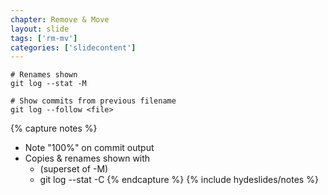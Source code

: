 ```yaml
---
chapter: Remove & Move
layout: slide
tags: ['rm-mv']
categories: ['slidecontent']
---
```


	# Renames shown
	git log --stat -M

	# Show commits from previous filename
	git log --follow <file>



{% capture notes %}

* Note "100%" on commit output
* Copies & renames shown with
	* (superset of -M)
	* git log --stat -C
{% endcapture %}
{% include hydeslides/notes %}